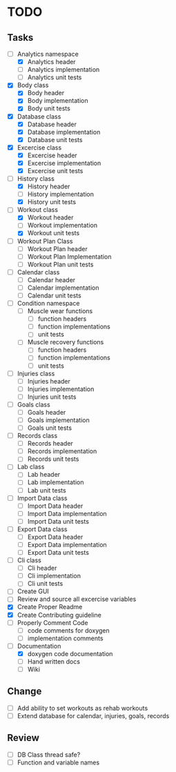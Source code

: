 # TODO

## Tasks
- [ ] Analytics namespace
  - [x] Analytics header
  - [ ] Analytics implementation
  - [ ] Analytics unit tests
- [x] Body class
  - [x] Body header
  - [x] Body implementation
  - [x] Body unit tests
- [x] Database class
  - [x] Database header
  - [x] Database implementation
  - [x] Database unit tests
- [x] Excercise class
  - [x] Excercise header
  - [x] Excercise implementation
  - [x] Excercise unit tests
- [ ] History class
  - [x] History header
  - [ ] History implementation
  - [x] History unit tests
- [ ] Workout class
  - [x] Workout header
  - [ ] Workout implementation
  - [x] Workout unit tests
- [ ] Workout Plan Class
  - [ ] Workout Plan header
  - [ ] Workout Plan Implementation
  - [ ] Workout Plan unit tests
- [ ] Calendar class
  - [ ] Calendar header
  - [ ] Calendar implementation
  - [ ] Calendar unit tests
- [ ] Condition namespace
  - [ ] Muscle wear functions
    - [ ] function headers
    - [ ] function implementations
    - [ ] unit tests
  - [ ] Muscle recovery functions
    - [ ] function headers
    - [ ] function implementations
    - [ ] unit tests
- [ ] Injuries class
  - [ ] Injuries header
  - [ ] Injuries implementation
  - [ ] Injuries unit tests
- [ ] Goals class
  - [ ] Goals header
  - [ ] Goals implementation
  - [ ] Goals unit tests
- [ ] Records class
  - [ ] Records header
  - [ ] Records implementation
  - [ ] Records unit tests
- [ ] Lab class
  - [ ] Lab header
  - [ ] Lab implementation
  - [ ] Lab unit tests
- [ ] Import Data class
  - [ ] Import Data header
  - [ ] Import Data implementation
  - [ ] Import Data unit tests
- [ ] Export Data class
  - [ ] Export Data header
  - [ ] Export Data implementation
  - [ ] Export Data unit tests
- [ ] Cli class
  - [ ] Cli header
  - [ ] Cli implementation
  - [ ] Cli unit tests
- [ ] Create GUI 
- [ ] Review and source all excercise variables
- [x] Create Proper Readme
- [x] Create Contributing guideline
- [ ] Properly Comment Code
  - [ ] code comments for doxygen
  - [ ] implementation comments
- [ ] Documentation
  - [x] doxygen code documentation
  - [ ] Hand written docs
  - [ ] Wiki

## Change
- [ ] Add ability to set workouts as rehab workouts
- [ ] Extend database for calendar, injuries, goals, records

## Review
- [ ] DB Class thread safe?
- [ ] Function and variable names
